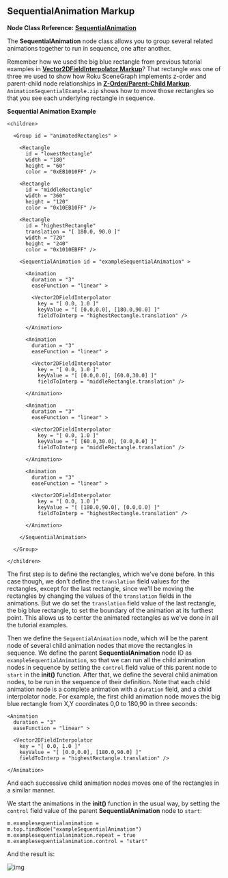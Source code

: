 ## SequentialAnimation Markup

**Node Class Reference:** [**SequentialAnimation**](https://developer.qa.roku.com/docs/references/api-index/scenegraph/animation-nodes/sequentialanimation.md)

The **SequentialAnimation** node class allows you to group several related animations together to run in sequence, one after another.

Remember how we used the big blue rectangle from previous tutorial examples in [**Vector2DFieldInterpolator Markup**](https://github.com/rokudev/samples/tree/master/ux%20components/animation)? That rectangle was one of three we used to show how Roku SceneGraph implements z-order and parent-child node relationships in [**Z-Order/Parent-Child Markup**](https://github.com/rokudev/samples/tree/master/ux%20components/screen%20elements/z-order_parent_child). `AnimationSequentialExample.zip` shows how to move those rectangles so that you see each underlying rectangle in sequence.

**Sequential Animation Example**

```
<children>
 
  <Group id = "animatedRectangles" >
 
    <Rectangle
      id = "lowestRectangle"
      width = "180"
      height = "60"
      color = "0xEB1010FF" />
 
    <Rectangle
      id = "middleRectangle"
      width = "360"
      height = "120"
      color = "0x10EB10FF" />
 
    <Rectangle
      id = "highestRectangle"
      translation = "[ 180.0, 90.0 ]"
      width = "720"
      height = "240"
      color = "0x1010EBFF" />
 
    <SequentialAnimation id = "exampleSequentialAnimation" >
 
      <Animation
        duration = "3"
        easeFunction = "linear" >
 
        <Vector2DFieldInterpolator
          key = "[ 0.0, 1.0 ]"
          keyValue = "[ [0.0,0.0], [180.0,90.0] ]"
          fieldToInterp = "highestRectangle.translation" />
 
      </Animation>
 
      <Animation
        duration = "3"
        easeFunction = "linear" >
 
        <Vector2DFieldInterpolator
          key = "[ 0.0, 1.0 ]"
          keyValue = "[ [0.0,0.0], [60.0,30.0] ]"
          fieldToInterp = "middleRectangle.translation" />
 
      </Animation>
 
      <Animation
        duration = "3"
        easeFunction = "linear" >
 
        <Vector2DFieldInterpolator
          key = "[ 0.0, 1.0 ]"
          keyValue = "[ [60.0,30.0], [0.0,0.0] ]"
          fieldToInterp = "middleRectangle.translation" />
 
      </Animation>
 
      <Animation
        duration = "3"
        easeFunction = "linear" >
 
        <Vector2DFieldInterpolator
          key = "[ 0.0, 1.0 ]"
          keyValue = "[ [180.0,90.0], [0.0,0.0] ]"
          fieldToInterp = "highestRectangle.translation" />
 
      </Animation>
 
    </SequentialAnimation>
 
  </Group>
 
</children>
```

The first step is to define the rectangles, which we've done before. In this case though, we don't define the `translation` field values for the rectangles, except for the last rectangle, since we'll be moving the rectangles by changing the values of the `translation` fields in the animations. But we do set the `translation` field value of the last rectangle, the big blue rectangle, to set the boundary of the animation at its furthest point. This allows us to center the animated rectangles as we've done in all the tutorial examples.

Then we define the `SequentialAnimation` node, which will be the parent node of several child animation nodes that move the rectangles in sequence. We define the parent **SequentialAnimation** node ID as `exampleSequentialAnimation`, so that we can run all the child animation nodes in sequence by setting the `control` field value of this parent node to `start` in the **init()** function. After that, we define the several child animation nodes, to be run in the sequence of their definition. Note that each child animation node is a complete animation with a `duration` field, and a child interpolator node. For example, the first child animation node moves the big blue rectangle from X,Y coordinates 0,0 to 180,90 in three seconds:

```
<Animation 
  duration = "3" 
  easeFunction = "linear" >

  <Vector2DFieldInterpolator 
    key = "[ 0.0, 1.0 ]" 
    keyValue = "[ [0.0,0.0], [180.0,90.0] ]" 
    fieldToInterp = "highestRectangle.translation" />

</Animation>
```

And each successive child animation nodes moves one of the rectangles in a similar manner.

We start the animations in the **init()** function in the usual way, by setting the `control` field value of the parent **SequentialAnimation** node to `start`:

```
m.examplesequentialanimation = m.top.findNode("exampleSequentialAnimation")
m.examplesequentialanimation.repeat = true
m.examplesequentialanimation.control = "start"
```

And the result is:

![img](https://sdkdocs.roku.com/download/attachments/1606015/animsequencedoc.jpg?version=2&modificationDate=1472836221011&api=v2)